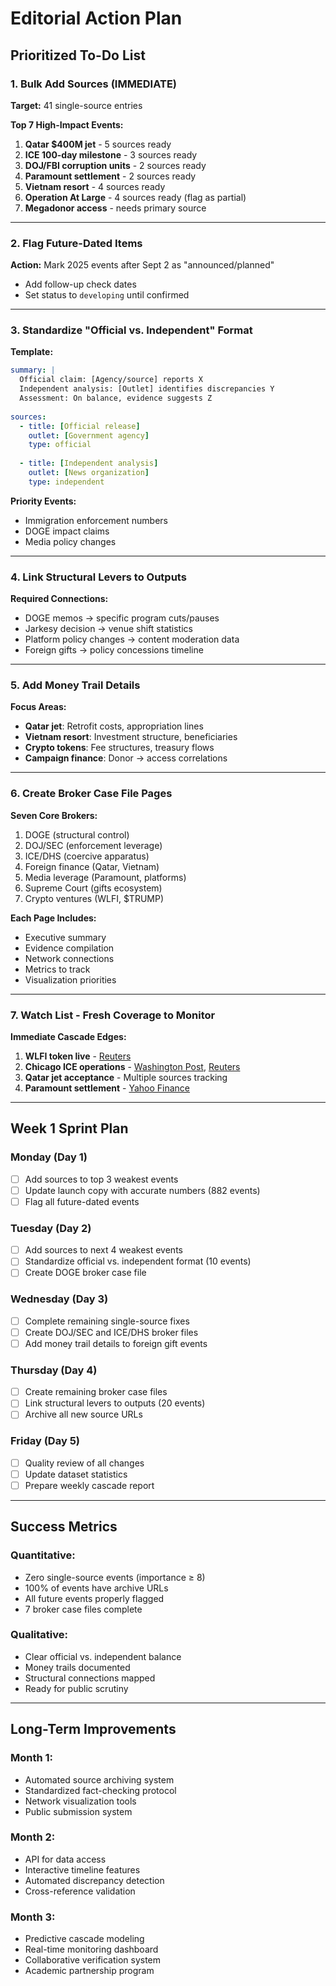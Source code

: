 # Editorial Action Plan

## Prioritized To-Do List

### 1. Bulk Add Sources (IMMEDIATE)
**Target:** 41 single-source entries

**Top 7 High-Impact Events:**
1. **Qatar $400M jet** - 5 sources ready
2. **ICE 100-day milestone** - 3 sources ready  
3. **DOJ/FBI corruption units** - 2 sources ready
4. **Paramount settlement** - 2 sources ready
5. **Vietnam resort** - 4 sources ready
6. **Operation At Large** - 4 sources ready (flag as partial)
7. **Megadonor access** - needs primary source

---

### 2. Flag Future-Dated Items
**Action:** Mark 2025 events after Sept 2 as "announced/planned"
- Add follow-up check dates
- Set status to `developing` until confirmed

---

### 3. Standardize "Official vs. Independent" Format

**Template:**
```yaml
summary: |
  Official claim: [Agency/source] reports X
  Independent analysis: [Outlet] identifies discrepancies Y
  Assessment: On balance, evidence suggests Z
  
sources:
  - title: [Official release]
    outlet: [Government agency]
    type: official
    
  - title: [Independent analysis]
    outlet: [News organization]
    type: independent
```

**Priority Events:**
- Immigration enforcement numbers
- DOGE impact claims
- Media policy changes

---

### 4. Link Structural Levers to Outputs

**Required Connections:**
- DOGE memos → specific program cuts/pauses
- Jarkesy decision → venue shift statistics
- Platform policy changes → content moderation data
- Foreign gifts → policy concessions timeline

---

### 5. Add Money Trail Details

**Focus Areas:**
- **Qatar jet**: Retrofit costs, appropriation lines
- **Vietnam resort**: Investment structure, beneficiaries
- **Crypto tokens**: Fee structures, treasury flows
- **Campaign finance**: Donor → access correlations

---

### 6. Create Broker Case File Pages

**Seven Core Brokers:**
1. DOGE (structural control)
2. DOJ/SEC (enforcement leverage)
3. ICE/DHS (coercive apparatus)
4. Foreign finance (Qatar, Vietnam)
5. Media leverage (Paramount, platforms)
6. Supreme Court (gifts ecosystem)
7. Crypto ventures (WLFI, $TRUMP)

**Each Page Includes:**
- Executive summary
- Evidence compilation
- Network connections
- Metrics to track
- Visualization priorities

---

### 7. Watch List - Fresh Coverage to Monitor

**Immediate Cascade Edges:**
1. **WLFI token live** - [Reuters](https://www.reuters.com/business/trumps-world-liberty-financial-tokens-begin-trading-2025-09-01/)
2. **Chicago ICE operations** - [Washington Post](https://www.washingtonpost.com/national-security/2025/08/27/trump-chicago-ice-military/), [Reuters](https://www.reuters.com/world/us/chicago-thousands-protest-against-threat-ice-national-guard-deployment-2025-09-01/)
3. **Qatar jet acceptance** - Multiple sources tracking
4. **Paramount settlement** - [Yahoo Finance](https://finance.yahoo.com/news/paramount-board-settle-trumps-60-232007630.html)

---

## Week 1 Sprint Plan

### Monday (Day 1)
- [ ] Add sources to top 3 weakest events
- [ ] Update launch copy with accurate numbers (882 events)
- [ ] Flag all future-dated events

### Tuesday (Day 2)
- [ ] Add sources to next 4 weakest events
- [ ] Standardize official vs. independent format (10 events)
- [ ] Create DOGE broker case file

### Wednesday (Day 3)
- [ ] Complete remaining single-source fixes
- [ ] Create DOJ/SEC and ICE/DHS broker files
- [ ] Add money trail details to foreign gift events

### Thursday (Day 4)
- [ ] Create remaining broker case files
- [ ] Link structural levers to outputs (20 events)
- [ ] Archive all new source URLs

### Friday (Day 5)
- [ ] Quality review of all changes
- [ ] Update dataset statistics
- [ ] Prepare weekly cascade report

---

## Success Metrics

### Quantitative:
- Zero single-source events (importance ≥ 8)
- 100% of events have archive URLs
- All future events properly flagged
- 7 broker case files complete

### Qualitative:
- Clear official vs. independent balance
- Money trails documented
- Structural connections mapped
- Ready for public scrutiny

---

## Long-Term Improvements

### Month 1:
- Automated source archiving system
- Standardized fact-checking protocol
- Network visualization tools
- Public submission system

### Month 2:
- API for data access
- Interactive timeline features
- Automated discrepancy detection
- Cross-reference validation

### Month 3:
- Predictive cascade modeling
- Real-time monitoring dashboard
- Collaborative verification system
- Academic partnership program